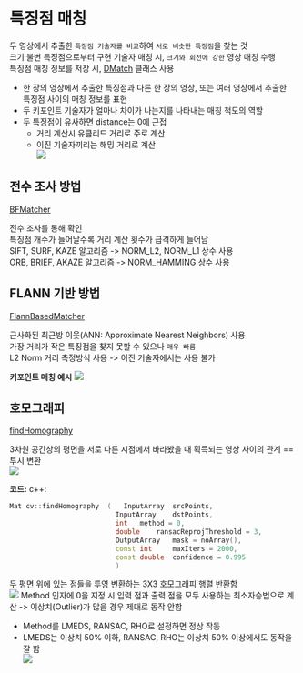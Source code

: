 # 특징점 매칭

두 영상에서 추출한 `특징점 기술자를 비교`하여 `서로 비슷한 특징점`을 찾는 것   
크기 불변 특징점으로부터 구현 기술자 매칭 시, `크기와 회전에 강한` 영상 매칭 수행   
특징점 매칭 정보를 저장 시, [DMatch](https://docs.opencv.org/master/d4/de0/classcv_1_1DMatch.html) 클래스 사용
- 한 장의 영상에서 추출한 특징점과 다른 한 장의 영상, 또는 여러 영상에서 추출한 특징점 사이의 매칭 정보를 표현
- 두 키포인트 기술자가 얼마나 차이가 나는지를 나타내는 매칭 척도의 역할
- 두 특징점이 유사하면 distance는 0에 근접
  - 거리 계산시 유클리드 거리로 주로 계산
  - 이진 기술자끼리는 해밍 거리로 계산   
![](images/matching_example_1.png)

## 전수 조사 방법

[BFMatcher](https://docs.opencv.org/master/d3/da1/classcv_1_1BFMatcher.html)

전수 조사를 통해 확인   
특징점 개수가 늘어날수록 거리 계산 횟수가 급격하게 늘어남   
SIFT, SURF, KAZE 알고리즘 -> NORM_L2, NORM_L1 상수 사용   
ORB, BRIEF, AKAZE 알고리즘 -> NORM_HAMMING 상수 사용

## FLANN 기반 방법

[FlannBasedMatcher](https://docs.opencv.org/master/dc/de2/classcv_1_1FlannBasedMatcher.html)

근사화된 최근방 이웃(ANN: Approximate Nearest Neighbors) 사용   
가장 거리가 작은 특징점을 찾지 못할 수 있으나 `매우 빠름`   
L2 Norm 거리 측정방식 사용 -> 이진 기술자에서는 사용 불가

**키포인트 매칭 예시**
![](!images/matching_example_2.png)

## 호모그래피

[findHomography](https://docs.opencv.org/master/d9/d0c/group__calib3d.html#gafd3ef89257e27d5235f4467cbb1b6a63)

3차원 공간상의 평면을 서로 다른 시점에서 바라봤을 때 획득되는 영상 사이의 관계 == 투시 변환   
![](!images/matching_example_3.png)

**코드:**
c++:

```cpp
Mat cv::findHomography	(	InputArray 	srcPoints,
                          InputArray 	dstPoints,
                          int 	method = 0,
                          double 	ransacReprojThreshold = 3,
                          OutputArray 	mask = noArray(),
                          const int 	maxIters = 2000,
                          const double 	confidence = 0.995 
                          )	
```

두 평면 위에 있는 점들을 투영 변환하는 3X3 호모그래피 행렬 반환함   
![](!images/matching_example_4.png)
Method 인자에 0을 지정 시 입력 점과 출력 점을 모두 사용하는 최소자승법으로 계산 -> 이상치(Outlier)가 많을 경우 제대로 동작 안함
- Method를 LMEDS, RANSAC, RHO로 설정하면 정상 작동
- LMEDS는 이상치 50% 이하, RANSAC, RHO는 이상치 50% 이상에서도 동작을 잘 함   
![](!images/matching_example_5.png)
